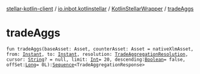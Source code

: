 [stellar-kotlin-client](../../index.md) / [io.inbot.kotlinstellar](../index.md) / [KotlinStellarWrapper](index.md) / [tradeAggs](./trade-aggs.md)

# tradeAggs

`fun tradeAggs(baseAsset: Asset, counterAsset: Asset = nativeXlmAsset, from: `[`Instant`](https://docs.oracle.com/javase/8/docs/api/java/time/Instant.html)`, to: `[`Instant`](https://docs.oracle.com/javase/8/docs/api/java/time/Instant.html)`, resolution: `[`TradeAggregationResolution`](../-trade-aggregation-resolution/index.md)`, cursor: `[`String`](https://kotlinlang.org/api/latest/jvm/stdlib/kotlin/-string/index.html)`? = null, limit: `[`Int`](https://kotlinlang.org/api/latest/jvm/stdlib/kotlin/-int/index.html)` = 20, descending: `[`Boolean`](https://kotlinlang.org/api/latest/jvm/stdlib/kotlin/-boolean/index.html)` = false, offSet: `[`Long`](https://kotlinlang.org/api/latest/jvm/stdlib/kotlin/-long/index.html)` = 0L): `[`Sequence`](https://kotlinlang.org/api/latest/jvm/stdlib/kotlin.sequences/-sequence/index.html)`<TradeAggregationResponse>`